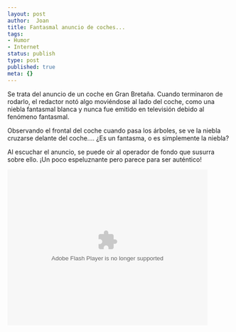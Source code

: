 ```yaml
---
layout: post
author:  Joan
title: Fantasmal anuncio de coches...
tags:
- Humor
- Internet
status: publish
type: post
published: true
meta: {}
---
```

Se trata del anuncio de un coche en Gran Bretaña. Cuando terminaron de rodarlo, el redactor notó algo moviéndose al lado del coche, como una niebla fantasmal blanca y nunca fue emitido en televisión debido al fenómeno fantasmal.

Observando el frontal del coche cuando pasa los árboles, se ve la niebla cruzarse delante del coche.... ¿Es un fantasma, o es simplemente la niebla?

Al escuchar el anuncio, se puede oir al operador de fondo que susurra sobre ello. ¡Un poco espeluznante pero parece para ser auténtico!

<object style="width:450px; height:350px;" id="VideoPlayback" align="middle" class="center" type="application/x-shockwave-flash" data="http://video.google.com/googleplayer.swf?videoUrl=http%3A%2F%2Fvp.video.google.com%2Fvideodownload%3Fversion%3D0%26secureurl%3DkwAAAP7mXCLk3ADEHFB9uzDQgq0Y7RRoR1AS1NUGmZR3wtEmtWXF-yY5n4e_82htlSwjjwVSKh-MzT9C5Ot78gJZmMt3VbB3Gt1C1xlTX63ZmnkMRt0L92rsHnUPfvTBUHd0udXOo7UkpjwKTSvzJNZ8QZNsHn-LlPNl93T051qhLUs-Lq6VLKsv6hen_emn8F0Qf83Ri8DL_Lmaz6reLuJddhU%26sigh%3Dm-z-VsCl0HTjE4O0xA2G2QCglqE%26begin%3D0%26len%3D16366%26docid%3D3385579284690408654&thumbnailUrl=http%3A%2F%2Fvideo.google.com%2FThumbnailServer%3Fcontentid%3D8ec5b7902bd17f9b%26second%3D5%26itag%3Dw320%26urlcreated%3D1138758328%26sigh%3Do80_R2ZXUQS3ENMcD0qjiX4z67Q&playerId=3385579284690408654&playerMode=embedded"> <param name="allowScriptAccess" value="sameDomain" /> <param name="movie" value="http://video.google.com/googleplayer.swf?videoUrl=http%3A%2F%2Fvp.video.google.com%2Fvideodownload%3Fversion%3D0%26secureurl%3DkwAAAP7mXCLk3ADEHFB9uzDQgq0Y7RRoR1AS1NUGmZR3wtEmtWXF-yY5n4e_82htlSwjjwVSKh-MzT9C5Ot78gJZmMt3VbB3Gt1C1xlTX63ZmnkMRt0L92rsHnUPfvTBUHd0udXOo7UkpjwKTSvzJNZ8QZNsHn-LlPNl93T051qhLUs-Lq6VLKsv6hen_emn8F0Qf83Ri8DL_Lmaz6reLuJddhU%26sigh%3Dm-z-VsCl0HTjE4O0xA2G2QCglqE%26begin%3D0%26len%3D16366%26docid%3D3385579284690408654&thumbnailUrl=http%3A%2F%2Fvideo.google.com%2FThumbnailServer%3Fcontentid%3D8ec5b7902bd17f9b%26second%3D5%26itag%3Dw320%26urlcreated%3D1138758328%26sigh%3Do80_R2ZXUQS3ENMcD0qjiX4z67Q&playerId=3385579284690408654&playerMode=embedded"/> <param name="quality" value="best" /> <param name="bgcolor" value="#ffffff" /> <param name="scale" value="noScale" /> <param name="wmode" value="window" /> <param name="salign" value="TL" /> </object>
